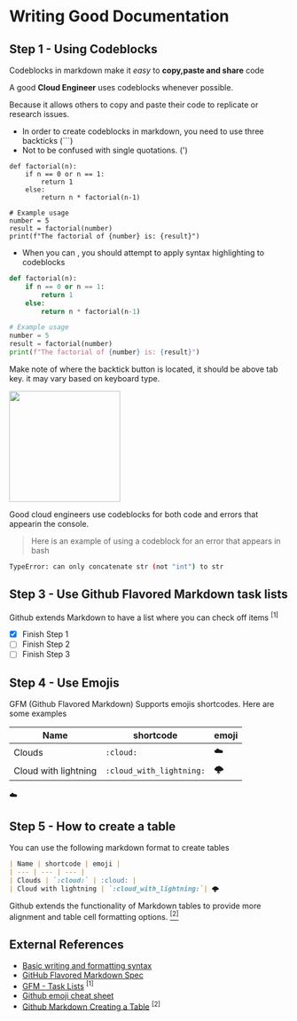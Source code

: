 # Writing Good Documentation


## Step 1 - Using Codeblocks

Codeblocks in markdown make it *easy* to **copy,paste and share** code

A good __Cloud Engineer__ uses codeblocks whenever possible.

Because it allows others to copy and paste their code to replicate or research issues.


- In order to create codeblocks in markdown, you need to use three backticks (```)
- Not to be confused with single quotations. (')
  
```
def factorial(n):
    if n == 0 or n == 1:
        return 1
    else:
        return n * factorial(n-1)

# Example usage
number = 5
result = factorial(number)
print(f"The factorial of {number} is: {result}")
```

- When you can , you should attempt to apply syntax highlighting to codeblocks

```python
def factorial(n):
    if n == 0 or n == 1:
        return 1
    else:
        return n * factorial(n-1)

# Example usage
number = 5
result = factorial(number)
print(f"The factorial of {number} is: {result}")
```

Make note of where the backtick button is located, it should be above tab key.
it may vary based on keyboard type.

<img width="200px" src="https://github.com/RahmanBadru/github-docs/assets/37427344/f1927aba-f1ac-4703-893e-5550f80f4018" />

Good cloud engineers use codeblocks for both code and errors that appearin the console.

>Here is an example of using a codeblock for an error that appears in bash

```bash
TypeError: can only concatenate str (not "int") to str
```
## Step 3 - Use Github Flavored Markdown task lists

Github extends Markdown to have a list where you can check off items <sup>[1]</sup>

- [x] Finish Step 1
- [ ] Finish Step 2
- [ ] Finish Step 3

## Step 4 - Use Emojis

GFM (Github Flavored Markdown) Supports emojis shortcodes.
Here are some examples

| Name | shortcode | emoji |
| --- | --- | --- |
| Clouds | `:cloud:` | :cloud: |
| Cloud with lightning | `:cloud_with_lightning:`| 🌩️

:cloud:

## Step 5 - How to create a table

You can use the following markdown format to create tables

```md
| Name | shortcode | emoji |
| --- | --- | --- |
| Clouds | `:cloud:` | :cloud: |
| Cloud with lightning | `:cloud_with_lightning:`| 🌩️
```
Github extends the functionality of Markdown tables to provide more alignment and table cell formatting options. [<sup>[2]</sup>](#external-references)

## External References

- [Basic writing and formatting syntax](https://docs.github.com/en/get-started/writing-on-github/getting-started-with-writing-and-formatting-on-github/basic-writing-and-formatting-syntax#images) 
- [GitHub Flavored Markdown Spec](https://github.github.com/gfm/)
- [GFM - Task Lists](https://docs.github.com/en/get-started/writing-on-github/getting-started-with-writing-and-formatting-on-github/basic-writing-and-formatting-syntax#task-lists) <sup>[1]</sup>
- [Github emoji cheat sheet](https://github.com/ikatyang/emoji-cheatsheet/blob/master/README.md)
- [Github Markdown Creating a Table](https://github.github.com/gfm/#tables-extension-) <sup>[2]</sup>

